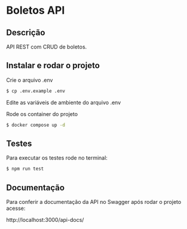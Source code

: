 # Boletos API
## Descrição

API REST com CRUD de boletos.

## Instalar e rodar o projeto

Crie o arquivo .env 
```bash
$ cp .env.example .env
```
Edite as variáveis de ambiente do arquivo .env

Rode os container do projeto
```bash
$ docker compose up -d
```

## Testes

Para executar os testes rode no terminal:

```bash
$ npm run test
```

## Documentação

Para conferir a documentação da API no Swagger após rodar o projeto acesse:

http://localhost:3000/api-docs/